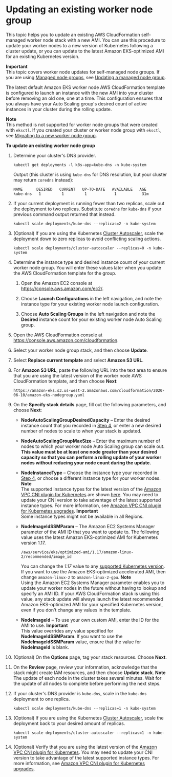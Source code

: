 # Updating an existing worker node group<a name="update-stack"></a>

This topic helps you to update an existing AWS CloudFormation self\-managed worker node stack with a new AMI\. You can use this procedure to update your worker nodes to a new version of Kubernetes following a cluster update, or you can update to the latest Amazon EKS\-optimized AMI for an existing Kubernetes version\.

**Important**  
This topic covers worker node updates for self\-managed node groups\. If you are using [Managed node groups](managed-node-groups.md), see [Updating a managed node group](update-managed-node-group.md)\.

The latest default Amazon EKS worker node AWS CloudFormation template is configured to launch an instance with the new AMI into your cluster before removing an old one, one at a time\. This configuration ensures that you always have your Auto Scaling group's desired count of active instances in your cluster during the rolling update\.

**Note**  
This method is not supported for worker node groups that were created with `eksctl`\. If you created your cluster or worker node group with `eksctl`, see [Migrating to a new worker node group](migrate-stack.md)\.

**To update an existing worker node group**

1. Determine your cluster's DNS provider\.

   ```
   kubectl get deployments -l k8s-app=kube-dns -n kube-system
   ```

   Output \(this cluster is using `kube-dns` for DNS resolution, but your cluster may return `coredns` instead\):

   ```
   NAME      DESIRED   CURRENT   UP-TO-DATE   AVAILABLE   AGE
   kube-dns   1         1         1            1           31m
   ```

1. If your current deployment is running fewer than two replicas, scale out the deployment to two replicas\. Substitute `coredns` for `kube-dns` if your previous command output returned that instead\.

   ```
   kubectl scale deployments/kube-dns --replicas=2 -n kube-system
   ```

1. \(Optional\) If you are using the Kubernetes [Cluster Autoscaler](https://github.com/kubernetes/autoscaler/tree/master/cluster-autoscaler), scale the deployment down to zero replicas to avoid conflicting scaling actions\.

   ```
   kubectl scale deployments/cluster-autoscaler --replicas=0 -n kube-system
   ```

1. <a name="existing-woker-settings-step"></a>Determine the instance type and desired instance count of your current worker node group\. You will enter these values later when you update the AWS CloudFormation template for the group\.

   1. Open the Amazon EC2 console at [https://console\.aws\.amazon\.com/ec2/](https://console.aws.amazon.com/ec2/)\.

   1. Choose **Launch Configurations** in the left navigation, and note the instance type for your existing worker node launch configuration\.

   1. Choose **Auto Scaling Groups** in the left navigation and note the **Desired** instance count for your existing worker node Auto Scaling group\.

1. Open the AWS CloudFormation console at [https://console\.aws\.amazon\.com/cloudformation](https://console.aws.amazon.com/cloudformation/)\.

1. Select your worker node group stack, and then choose **Update**\.

1. Select **Replace current template** and select **Amazon S3 URL**\.

1. For **Amazon S3 URL**, paste the following URL into the text area to ensure that you are using the latest version of the worker node AWS CloudFormation template, and then choose **Next**:

   ```
   https://amazon-eks.s3.us-west-2.amazonaws.com/cloudformation/2020-06-10/amazon-eks-nodegroup.yaml
   ```

1. On the **Specify stack details** page, fill out the following parameters, and choose **Next**:
   + **NodeAutoScalingGroupDesiredCapacity** – Enter the desired instance count that you recorded in [Step 4](#existing-woker-settings-step), or enter a new desired number of nodes to scale to when your stack is updated\.
   + **NodeAutoScalingGroupMaxSize** – Enter the maximum number of nodes to which your worker node Auto Scaling group can scale out\. **This value must be at least one node greater than your desired capacity so that you can perform a rolling update of your worker nodes without reducing your node count during the update\.**
   + **NodeInstanceType** – Choose the instance type your recorded in [Step 4](#existing-woker-settings-step), or choose a different instance type for your worker nodes\.
**Note**  
The supported instance types for the latest version of the [Amazon VPC CNI plugin for Kubernetes](https://github.com/aws/amazon-vpc-cni-k8s) are shown [here](https://github.com/aws/amazon-vpc-cni-k8s/blob/release-1.6/pkg/awsutils/vpc_ip_resource_limit.go)\. You may need to update your CNI version to take advantage of the latest supported instance types\. For more information, see [Amazon VPC CNI plugin for Kubernetes upgrades](cni-upgrades.md)\.
**Important**  
Some instance types might not be available in all Regions\.
   + **NodeImageIdSSMParam** – The Amazon EC2 Systems Manager parameter of the AMI ID that you want to update to\. The following value uses the latest Amazon EKS\-optimized AMI for Kubernetes version 1\.17\.

     ```
     /aws/service/eks/optimized-ami/1.17/amazon-linux-2/recommended/image_id
     ```

     You can change the *1\.17* value to any [supported Kubernetes version](platform-versions.md)\. If you want to use the Amazon EKS\-optimized accelerated AMI, then change `amazon-linux-2` to `amazon-linux-2-gpu`\.
**Note**  
Using the Amazon EC2 Systems Manager parameter enables you to update your worker nodes in the future without having to lookup and specify an AMI ID\. If your AWS CloudFormation stack is using this value, any stack update will always launch the latest recommended Amazon EKS\-optimized AMI for your specified Kubernetes version, even if you don't change any values in the template\.
   + **NodeImageId** – To use your own custom AMI, enter the ID for the AMI to use\.
**Important**  
This value overrides any value specified for **NodeImageIdSSMParam**\. If you want to use the **NodeImageIdSSMParam** value, ensure that the value for **NodeImageId** is blank\.

1. \(Optional\) On the **Options** page, tag your stack resources\. Choose **Next**\.

1. On the **Review** page, review your information, acknowledge that the stack might create IAM resources, and then choose **Update stack**\.
**Note**  
The update of each node in the cluster takes several minutes\. Wait for the update of all nodes to complete before performing the next steps\.

1. If your cluster's DNS provider is `kube-dns`, scale in the `kube-dns` deployment to one replica\.

   ```
   kubectl scale deployments/kube-dns --replicas=1 -n kube-system
   ```

1. \(Optional\) If you are using the Kubernetes [Cluster Autoscaler](https://github.com/kubernetes/autoscaler/tree/master/cluster-autoscaler), scale the deployment back to your desired amount of replicas\.

   ```
   kubectl scale deployments/cluster-autoscaler --replicas=1 -n kube-system
   ```

1. \(Optional\) Verify that you are using the latest version of the [Amazon VPC CNI plugin for Kubernetes](https://github.com/aws/amazon-vpc-cni-k8s)\. You may need to update your CNI version to take advantage of the latest supported instance types\. For more information, see [Amazon VPC CNI plugin for Kubernetes upgrades](cni-upgrades.md)\.